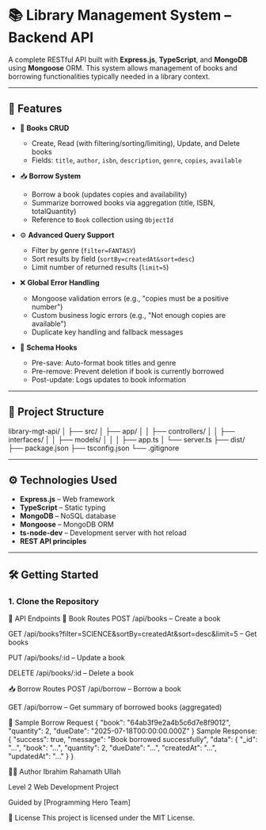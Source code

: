 # 📚 Library Management System – Backend API

A complete RESTful API built with **Express.js**, **TypeScript**, and **MongoDB** using **Mongoose** ORM. This system allows management of books and borrowing functionalities typically needed in a library context.

---

## 🚀 Features

- 📘 **Books CRUD**
  - Create, Read (with filtering/sorting/limiting), Update, and Delete books
  - Fields: `title`, `author`, `isbn`, `description`, `genre`, `copies`, `available`

- 📥 **Borrow System**
  - Borrow a book (updates copies and availability)
  - Summarize borrowed books via aggregation (title, ISBN, totalQuantity)
  - Reference to `Book` collection using `ObjectId`

- ⚙️ **Advanced Query Support**
  - Filter by genre (`filter=FANTASY`)
  - Sort results by field (`sortBy=createdAt&sort=desc`)
  - Limit number of returned results (`limit=5`)

- ❌ **Global Error Handling**
  - Mongoose validation errors (e.g., "copies must be a positive number")
  - Custom business logic errors (e.g., "Not enough copies are available")
  - Duplicate key handling and fallback messages

- 🧠 **Schema Hooks**
  - Pre-save: Auto-format book titles and genre
  - Pre-remove: Prevent deletion if book is currently borrowed
  - Post-update: Logs updates to book information

---

## 📂 Project Structure

library-mgt-api/
│
├── src/
│ ├── app/
│ │ ├── controllers/
│ │ ├── interfaces/
│ │ ├── models/
│ │ 
│ ├── app.ts
│ └── server.ts
├── dist/
├── package.json
├── tsconfig.json
└── .gitignore


---

## ⚙️ Technologies Used

- **Express.js** – Web framework
- **TypeScript** – Static typing
- **MongoDB** – NoSQL database
- **Mongoose** – MongoDB ORM
- **ts-node-dev** – Development server with hot reload
- **REST API principles**

---

## 🛠️ Getting Started

### 1. Clone the Repository

🔌 API Endpoints
📘 Book Routes
POST /api/books – Create a book

GET /api/books?filter=SCIENCE&sortBy=createdAt&sort=desc&limit=5 – Get books

PUT /api/books/:id – Update a book

DELETE /api/books/:id – Delete a book

📥 Borrow Routes
POST /api/borrow – Borrow a book

GET /api/borrow – Get summary of borrowed books (aggregated)

🧪 Sample Borrow Request
{
  "book": "64ab3f9e2a4b5c6d7e8f9012",
  "quantity": 2,
  "dueDate": "2025-07-18T00:00:00.000Z"
}
Sample Response:
{
  "success": true,
  "message": "Book borrowed successfully",
  "data": {
    "_id": "...",
    "book": "...",
    "quantity": 2,
    "dueDate": "...",
    "createdAt": "...",
    "updatedAt": "..."
  }
}



🧑‍💻 Author
Ibrahim Rahamath Ullah

Level 2 Web Development Project

Guided by [Programming Hero Team]

📜 License
This project is licensed under the MIT License.



